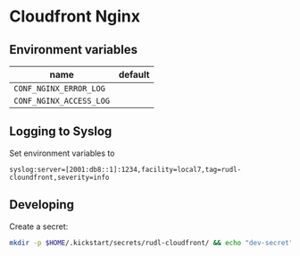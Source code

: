 # Cloudfront Nginx


## Environment variables


| name | default |
|------|---------|
| `CONF_NGINX_ERROR_LOG` | |
| `CONF_NGINX_ACCESS_LOG` | |


## Logging to Syslog

Set environment variables to

```
syslog:server=[2001:db8::1]:1234,facility=local7,tag=rudl-cloundfront,severity=info
```
## Developing

Create a secret:

```bash
mkdir -p $HOME/.kickstart/secrets/rudl-cloudfront/ && echo "dev-secret" > $HOME/.kickstart/secrets/rudl-cloudfront/rudl_cf_secret
```
